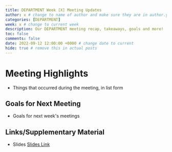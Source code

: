 ```yaml
---
title: DEPARTMENT Week [X] Meeting Updates
author: x # change to name of author and make sure they are in author.yml
categories: [DEPARTMENT]
week: x # change to current week
description: Our DEPARTMENT meeting recap, takeaways, goals and more!
toc: false
comments: false
date: 2022-09-12 12:00:00 +0000 # change date to current
hide: true # remove this in actual posts
---
```


# Meeting Highlights
- Things that occurred during the meeting, in list form

## Goals for Next Meeting
- Goals for next week's meetings

## Links/Supplementary Material
- Slides [Slides Link](https://google.com)